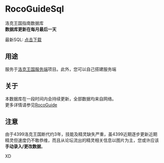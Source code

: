 # RocoGuideSql
洛克王国指南数据库  
**数据库更新在每月最后一天**

最新SQL: [点击下载](https://github.com/taxeric/RocoGuideSql/blob/main/sqls/20221126.sql)

## 用途
服务于[洛克王国服务端](https://github.com/taxeric/RocoGuideServe)项目。此外，您可以自己搭建服务端

## 关于
本数据库在一段时间内会持续更新，全部数据均来自网络。  
更多详情请参见[RocoGuide](https://gitee.com/lanier/roco-guide)

## 注意
由于4399洛克王国断代约3年，技能及精灵缺失严重，虽4399近期逐步更新近期精灵但速度仍不敢恭维，而且从论坛流出的精灵相关信息以图片为主，您或许应该 **手动录入/更改数据**。  

XD

